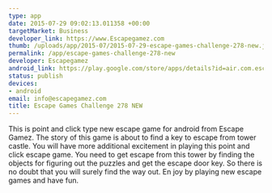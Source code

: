 ```yaml
--- 
type: app
date: 2015-07-29 09:02:13.011358 +00:00
targetMarket: Business
developer_link: https://www.Escapegamez.com
thumb: /uploads/app/2015-07/2015-07-29-escape-games-challenge-278-new.jpg
permalink: /app/escape-games-challenge-278-new
developer: Escapegamez
android_link: https://play.google.com/store/apps/details?id=air.com.escapegamez.EscapeGamesChallenge278
status: publish
devices: 
- android
email: info@escapegamez.com
title: Escape Games Challenge 278 NEW
---
```


This is point and click type new escape game for android from Escape Gamez. The story of this game is about to find a key to escape from tower castle. You will have more additional excitement in playing this point and click escape game. You need to get escape from this tower by finding the objects for figuring out the puzzles and get the escape door key. So there is no doubt that you will surely find the way out.
En joy by playing new escape games and have fun.

